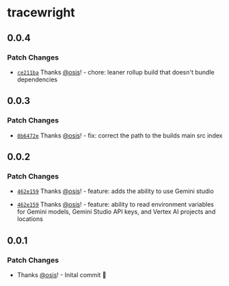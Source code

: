 # tracewright

## 0.0.4

### Patch Changes

- [`ce211ba`](https://github.com/TenKeyLabs/tracewright/commit/ce211ba1139a8f9f3d1c9b6e5268b0308f4b7cc0) Thanks [@osis](https://github.com/osis)! - chore: leaner rollup build that doesn't bundle dependencies

## 0.0.3

### Patch Changes

- [`0b6472e`](https://github.com/TenKeyLabs/tracewright/commit/0b6472eb7e2d8e2233d7a0e0d4a0be8fe554485e) Thanks [@osis](https://github.com/osis)! - fix: correct the path to the builds main src index

## 0.0.2

### Patch Changes

- [`462e159`](https://github.com/TenKeyLabs/tracewright/commit/462e159d597c144b2bbb9bf57c058d9abbf71289) Thanks [@osis](https://github.com/osis)! - feature: adds the ability to use Gemini studio

- [`462e159`](https://github.com/TenKeyLabs/tracewright/commit/462e159d597c144b2bbb9bf57c058d9abbf71289) Thanks [@osis](https://github.com/osis)! - feature: ability to read environment variables for Gemini models, Gemini Studio API keys, and Vertex AI projects and locations

## 0.0.1

### Patch Changes

- Thanks [@osis](https://github.com/osis)! - Inital commit 🚀
